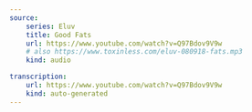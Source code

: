 ```yaml
---
source:
    series: Eluv
    title: Good Fats
    url: https://www.youtube.com/watch?v=Q97Bdov9V9w
    # also https://www.toxinless.com/eluv-080918-fats.mp3
    kind: audio

transcription:
    url: https://www.youtube.com/watch?v=Q97Bdov9V9w
    kind: auto-generated
---
```

